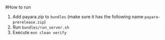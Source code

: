 #How to run
1. Add payara.zip to `bundles` (make sure it has the following name `payara-prerelease.zip`)
2. Run `bundles/run_server.sh`
3. Execute `mvn clean verify`